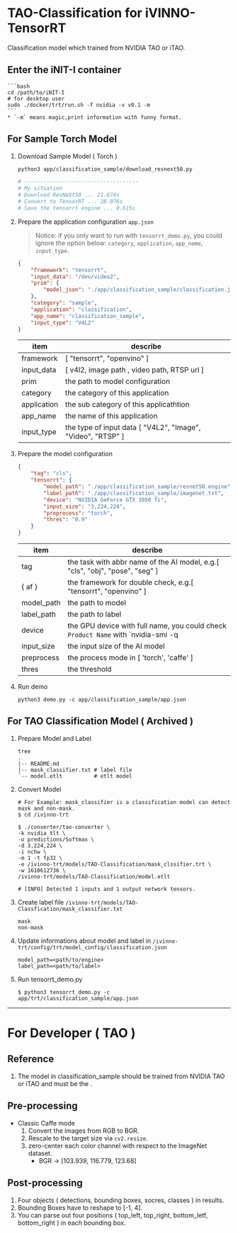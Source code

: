 # TAO-Classification for iVINNO-TensorRT
Classification model which trained from NVIDIA TAO or iTAO.

## Enter the iNIT-I container
    ```bash
    cd /path/to/iNIT-I
    # for desktop user
    sudo ./docker/trt/run.sh -f nvidia -v v0.1 -m
    ```
    * `-m` means magic,print information with funny format.

## For Sample Torch Model
1. Download Sample Model ( Torch )
    ```bash
    python3 app/classification_sample/download_resnext50.py

    # ------------------------------------
    # My situation
    # Download ResNeXt50 ... 21.674s
    # Convert to TensorRT ... 28.976s
    # Save the tensorrt engine ... 0.615s
    ```
2. Prepare the application configuration `app.json`
    
    > Notice: 
    > if you only want to run with `tensorrt_demo.py`, you could ignore the option below: `category`, `application`, `app_name`, `input_type`.

    ```json
    {
        "framework": "tensorrt",
        "input_data": "/dev/video2",
        "prim": {
            "model_json": "./app/classification_sample/classification.json"
        },
        "category": "sample",
        "application": "classification",
        "app_name": "classification_sample",
        "input_type": "V4L2"
    }
    ```
    |   item        |   describe   
    |   ---         |   ----        
    |   framework   |   [ "tensorrt", "openvino" ]
    |   input_data  |   [ v4l2, image path , video path, RTSP url ]
    |   prim        |   the path to model configuration
    |   category    |   the category of this application
    |   application |   the sub category of this applicathtion
    |   app_name    |   the name of this application
    |   input_type  |   the type of input data [ "V4L2", "Image", "Video", "RTSP" ]

3. Prepare the model configuration
    ```json
    {
        "tag": "cls",
        "tensorrt": {
            "model_path": "./app/classification_sample/resnet50.engine",
            "label_path": "./app/classification_sample/imagenet.txt",
            "device": "NVIDIA GeForce GTX 1050 Ti",
            "input_size": "3,224,224",
            "preprocess": "torch",
            "thres": "0.9"
        }
    }
    ```
    |   item        |   describe   
    |   ---         |   ----        
    |   tag         |   the task with abbr name of the AI model, e.g.[ "cls", "obj", "pose", "seg" ]
    |   { af }      |   the framework for double check, e.g.[ "tensorrt", "openvino" ]
    |   model_path  |   the path to model
    |   label_path  |   the path to label
    |   device      |   the GPU device with full name, you could check `Product Name` with `nvidia-smi -q | less`
    |   input_size  |   the input size of the AI model
    |   preprocess  |   the process mode in [ 'torch', 'caffe' ]
    |   thres       |   the threshold
4. Run demo
    ```
    python3 demo.py -c app/classification_sample/app.json
    ```

## For TAO Classification Model ( Archived )
1. Prepare Model and Label
    ```shell
    tree
    .
    |-- README.md
    |-- mask_classifier.txt # label file
    `-- model.etlt          # etlt model
    ```
2. Convert Model
    ```shell
    # For Example: mask_classifier is a classification model can detect mask and non-mask.
    $ cd /ivinno-trt

    $ ./converter/tao-converter \
    -k nvidia_tlt \
    -o predictions/Softmax \
    -d 3,224,224 \
    -i nchw \
    -m 1 -t fp32 \
    -e /ivinno-trt/models/TAO-Classification/mask_clssifier.trt \
    -w 1610612736 \
    /ivinno-trt/models/TAO-Classification/model.etlt

    # [INFO] Detected 1 inputs and 1 output network tensors.
    ```
3. Create label file `/ivinno-trt/models/TAO-Classfication/mask_classifier.txt`
    ```
    mask
    non-mask
    ```
4. Update informations about model and label in `/ivinno-trt/config/trt/model_config/classification.json`
    ```
    model_path=<path/to/engine>
    label_path=<path/to/label>
    ```
5. Run tensorrt_demo.py
    ```
    $ python3 tensorrt_demo.py -c app/trt/classification_sample/app.json
    ```
---

# For Developer ( TAO )

## Reference
1. The model in classification_sample should be trained from NVIDIA TAO or iTAO and must be the .

## Pre-processing
* Classic Caffe mode
  1. Convert the images from RGB to BGR.
  2. Rescale to the target size via `cv2.resize`.
  3. zero-center each color channel with respect to the ImageNet dataset.
      * BGR -> [103.939, 116.779, 123.68]

## Post-processing
1. Four objects ( detections, bounding boxes, socres, classes ) in results.
2. Bounding Boxes have to reshape to [-1, 4].
3. You can parse out four positions ( top_left, top_right, bottom_letf, bottom_right ) in each bounding box.